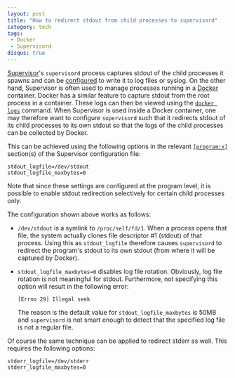 ```yaml
---
layout: post
title: "How to redirect stdout from child processes to supervisord"
category: tech
tags:
 - Docker
 - Supervisord
disqus: true
---
```


[Supervisor][1]'s `supervisord` process captures stdout of the child processes it
spawns and can be [configured][2] to write it to log files or syslog. On the other hand, Supervisor
is often used to manage processes running in a [Docker][3] container. Docker has a similar feature to
capture stdout from the root process in a container. These logs can then be viewed
using the [`docker logs`][4] command. When Supervisor is used inside a Docker container, one may therefore want to
configure `supervisord` such that it redirects stdout of its child processes to its
own stdout so that the logs of the child processes can be collected by Docker.

This can be achieved using the following options in the relevant [`[program:x]`][5] section(s) of the Supervisor
configuration file:

    stdout_logfile=/dev/stdout
    stdout_logfile_maxbytes=0

Note that since these settings are configured at the program level, it is possible to enable stdout redirection selectively
for certain child processes only.

The configuration shown above works as follows:

*   `/dev/stdout` is a symlink to `/proc/self/fd/1`. When a process opens that file, the system actually clones
    file descriptor #1 (stdout) of that process. Using this as `stdout_logfile` therefore causes
    `supervisord` to redirect the program's stdout to its own stdout (from where it will be captured by Docker).

*   `stdout_logfile_maxbytes=0` disables log file rotation. Obviously, log file rotation is not meaningful for stdout.
    Furthermore, not specifying this option will result in the following error:
    
        [Errno 29] Illegal seek
    
    The reason is the default value for `stdout_logfile_maxbytes` is 50MB and `supervisord`
    is not smart enough to detect that the specified log file is not a regular file.

Of course the same technique can be applied to redirect stderr as well. This requires the following options:

    stderr_logfile=/dev/stderr
    stderr_logfile_maxbytes=0


[1]: http://supervisord.org/
[2]: http://supervisord.org/logging.html#child-process-logs
[3]: https://www.docker.com/
[4]: https://docs.docker.com/reference/commandline/cli/#logs
[5]: http://supervisord.org/configuration.html#program-x-section-settings

